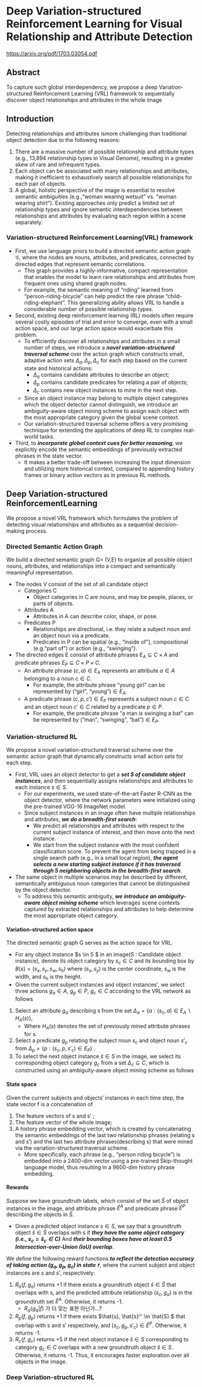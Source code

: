 # Deep Variation-structured Reinforcement Learning for Visual Relationship and Attribute Detection

https://arxiv.org/pdf/1703.03054.pdf

## Abstract

To capture such global interdependency, we propose a deep Variation-structured Reinforcement Learning (VRL) framework to sequentially discover object relationships and attributes in the whole image

## Introduction

Detecting relationships and attributes ismore challenging than traditional object detection due to the following reasons:

1. There are a massive number of possible relationship and attribute types (e.g., 13,894 relationship types in Visual Genome), resulting in a greater skew of rare and infrequent types.
2. Each object can be associated with many relationships and attributes, making it inefficient to exhaustively search all  possible relationships for each pair of objects.
3. A global, holistic perspective of the image is essential to resolve semantic ambiguities (e.g.,“woman wearing wetsuit” vs. “woman wearing shirt”). Existing approaches only predict a limited set of relationship types and ignore semantic interdependencies between relationships and attributes by evaluating each region within a scene separately.

### Variation-structured  Reinforcement  Learning(VRL)  framework 

- First, we use language priors to build a directed semantic action graph $\mathcal{G}$,  where the nodes are nouns, attributes, and predicates, connected by directed edges that represent semantic correlations. 
  - This graph provides a highly-informative, compact representation that enables the model to learn rare relationships and attributes from frequent ones using shared graph nodes.
  - For example, the semantic meaning of “riding” learned from “person-riding-bicycle” can help predict the rare phrase “child-riding-elephant”. This generalizing ability allows VRL to handle a considerable number of possible relationship types. 
- Second, existing deep reinforcement learning (RL) models often require several costly episodes of trial and error to converge, even with a small action space, and our large action space would exacerbate this problem.
  - To efficiently discover all relationships and attributes in a small number of steps, we introduce a ***novel variation-structured traversal scheme*** over the action graph which constructs small, adaptive action sets $\Delta_a,\Delta_p,\Delta_c$ for each step based on the current state and historical actions:
    - $\Delta_a$ contains candidate attributes to describe an object;
    - $\Delta_p$ contains candidate predicates for relating a pair of objects;
    - $\Delta_c$ contains new object instances to mine in the next step.
  - Since an object instance may belong to multiple object categories which the object detector cannot distinguish, we introduce an ambiguity-aware object mining scheme to assign each object with the most appropriate category given the global scene context.
  - Our variation-structured traversal scheme offers a very promising technique for extending the applications of deep RL to complex real-world tasks.
- Third, to ***incorporate global context cues for better reasoning***, we explicitly encode the semantic embeddings of previously extracted phrases in the state vector.
  - It makes a better trade-off between increasing the input dimension and utilizing more historical context, compared to appending history frames or binary action vectors as in previous RL methods.

## Deep Variation-structured ReinforcementLearning 

We propose a novel VRL framework which formulates the problem of detecting visual relationships and attributes as a sequential decision-making process.

### Directed Semantic Action Graph

We build a directed semantic graph G= (V,E) to organize all possible object nouns, attributes, and relationships into a compact and semantically meaningful representation.

- The nodes V consist of the set of all candidate object
  - Categories C
    -  Object categories  in C are nouns, and may be people, places, or parts of objects. 
  - Attributes A
    - Attributes in A can describe color, shape, or pose. 
  - Predicates P
    - Relationships are directional, i.e. they relate a subject noun and an object noun via a predicate.
    - Predicates in P can be spatial (e.g., “inside of”), compositional (e.g.“part of”) or action (e.g., “swinging”).
- The directed edges E consist of attribute phrases $E_A\subseteq C \times A$ and predicate phrases $E_P\subseteq C \times P \times C$.
  - An attribute phrase $(c,a)\in E_A$ represents an attribute $a\in A$ belonging to a noun $c \in C$.
    - For example, the attribute phrase “young girl” can be represented by $\text{(“girl”, “young”)}\in E_A$.
  - A predicate phrase $(c,p,c′)\in E_P$ represents a subject noun $c\in C$ and an object noun $c′\in C$ related by a predicate $p \in P$.
    - For example, the predicate phrase “a man is swinging a bat” can be represented by $\text{(“man”, “swinging”, “bat”)} \in E_P$.

### Variation-structured RL

We propose a novel variation-structured traversal scheme over the semantic action graph that dynamically constructs small action sets for each step.

- First, VRL uses an object detector to get a ***set S of candidate object instances***, and then sequentially assigns relationships and attributes to each instance $s \in S$.
  - For our experiments, we used state-of-the-art Faster R-CNN as the object detector, where the network parameters were initialized using the pre-trained VGG-16 ImageNet model.
  - Since subject instances in an image often have multiple relationships and attributes, ***we do a breadth-first search***:
    - We predict all relationships and attributes with respect to the current subject instance of interest, and then move onto the next instance.
    - We start from the subject instance with the most confident classification score. To prevent the agent from being trapped in a single search path (e.g., in a small local region), ***the agent selects a new starting subject instance if it has traversed through 5 neighboring objects in the breadth-first search***.
- The same object in multiple scenarios may be described by different, semantically ambiguous noun categories that cannot be distinguished by the object detector.  
  - To address this semantic ambiguity, ***we introduce an ambiguity-aware object mining scheme*** which leverages scene contexts captured by extracted relationships and attributes to help determine the most appropriate object category.

#### Variation-structured action space

The directed semantic graph G serves as the action space for VRL.

- For any object instance $s \in S $ in an image(S : Candidate object instance), denote its object category by $s_c\in C$ and its bounding box by $B(s) = (s_x,s_y,s_w,s_h)$ where $(s_x,s_y)$ is the center coordinate, $s_w$ is the width, and $s_h$ is the height.
- Given the current subject instances and object instances′, we select three actions $g_a \in A$, $g_p\in P$, $g_c\in C$ according to the VRL network as follows

1. Select an attribute $g_a$ describing s from the set $\Delta_a=\{a: (s_c,a)\in E_A \backslash H_A(s)\}$, 
   - Where $H_A(s)$ denotes the set of previously mined attribute phrases for s.
2. Select a predicate $g_p$ relating the subject noun $s_c$ and object noun $s′_c$ from $\Delta_p=\{p: (s_c,p,s′_c)\in E_P \}$ .
3. To select the next object instance $\tilde{s} \in S$ in the image, we select its corresponding object category $g_c$ from a set $\Delta_c \subseteq C$, which is constructed using an ambiguity-aware object mining scheme as follows

#### State space

Given the current subjects and objects′ instances in each time step, the state vector f is a concatenation of

1. The feature vectors of s and s′ ;
2. The feature vector of the whole image;
3. A history phrase embedding vector, which is created by concatenating the semantic embeddings of the last two relationship phrases (relating s and s′) and the last two attribute phrases(describing s) that were mined via the variation-structured traversal scheme.
   - More specifically, each phrase (e.g., “person  riding  bicycle”) is embedded into a 2400-dim vector using a pre-trained Skip-thought language model, thus resulting in a 9600-dim history phrase embedding.

#### Rewards

Suppose we have groundtruth labels, which consist of the set $\hat{S}$ of object instances in the image, and attribute phrase $\hat{E}^A$ and predicate phrase $\hat{E}^P$ describing the objects in $\hat{S}$.

- Given a predicted object instance $s \in S$, we say that a groundtruth object $\hat{s} \in \hat{S}$ overlaps with s if ***they have the same object category (i.e., $s_c = \hat{s}_c \in C$)*** And ***their bounding boxes have at least 0.5 Intersection-over-Union (IoU) overlap***.

We define the following reward functions ***to reflect the detection accuracy of taking action $(g_a,g_p,g_c)$ in state `f`***, where the current subject and object instances are s and s′, respectively:

1. $R_a(f,g_a)$ returns +1 if there exists a groundtruth object $\hat{s} \in \hat{S}$ that overlaps with s, and the predicted attribute relationship $(s_c,g_a)$ is in the groundtruth set $\hat{E}^A$. Otherwise, it returns -1.
   - $R_a(g_a | f)$ 가 더 맞는 표현 아닌가...?
2. $R_p(f,g_p)$ returns  +1 if there exists $\hat{s}, \hat{s}^′ \in \hat{S} $ that overlap with s and s′ respectively, and $(s_c,g_p,s′_c)\in \hat{E}^P$. Otherwise, it returns -1.
3. $R_c(f,g_c)$ returns +5 if the next object instance $\hat{s}\in S$ corresponding to category $g_c \in C$ overlaps with a new groundtruth object $\hat{s} \in S$. Otherwise, it returns -1. Thus, it encourages faster exploration over all objects in the image.

### Deep Variation-structured RL



